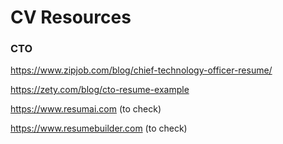 # CV Resources #

### CTO

https://www.zipjob.com/blog/chief-technology-officer-resume/

https://zety.com/blog/cto-resume-example

https://www.resumai.com (to check)

https://www.resumebuilder.com (to check)